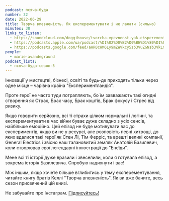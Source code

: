 ```yaml
---
podcast: псяча-буда
number: 32
date: 2022-06-29
title: Творча впевненість. Як експерементувати і не лажати (сильно)
minutes: 38
links_to_listen:
  - https://soundcloud.com/doggihouse/tvorcha-vpevnenst-yak-eksperementuvati-ne-lazhati-silno
  - https://podcasts.apple.com/ua/podcast/%D1%82%D0%B2%D0%BE%D1%80%D1%87%D0%B0-%D0%B2%D0%BF%D0%B5%D0%B2%D0%BD%D0%B5%D0%BD%D1%96%D1%81%D1%82%D1%8C-%D1%8F%D0%BA-%D0%B5%D0%BA%D1%81%D0%BF%D0%B5%D1%80%D0%B5%D0%BC%D0%B5%D0%BD%D1%82%D1%83%D0%B2%D0%B0%D1%82%D0%B8-%D1%96-%D0%BD%D0%B5-%D0%BB%D0%B0%D0%B6%D0%B0%D1%82%D0%B8-%D1%81%D0%B8%D0%BB%D1%8C%D0%BD%D0%BE/id1525117216?i=1000568082491
  - https://podcasts.google.com/feed/aHR0cHM6Ly9mZWVkcy5zb3VuZGNsb3VkLmNvbS91c2Vycy9zb3VuZGNsb3VkOnVzZXJzOjg1ODUxNjI2NS9zb3VuZHMucnNz/episode/dGFnOnNvdW5kY2xvdWQsMjAxMDp0cmFja3MvMTI5NTc3OTU4OA?sa=X&ved=0CA0QkfYCahcKEwiwx67qmrv8AhUAAAAAHQAAAAAQAQ
people:
  - marie-avandegraund
podcast_lists:
  - псяча-буда-сезон-5
---
```


Інновації у мистецтві, бізнесі, освіті та будь-де приходять тільки через одне
місце – чарівна країна "Експериментландія".

Проте герої не часто туди потрапляють, бо їм завважають такі огидні створення
як Страх, Брак часу, Брак коштів, Брак фокусу і Стрес від ризику.

Якщо говорити серйозно, всі ті страхи цілком нормальні і логічні, та
експерементувати в час війни буває дуже складно з усіх сенсів, найбільше
емоційно. Цей епізод не буде мотивувати вас до експериментів, якщо ви не у
ресурсі, але розповість певні хитрощі, до яких вдалися такі герої як Стен Лі,
Тім Ферріс, та врешті великі компанії, General Electrics і звісно наш
талановитий земляк Анатолій Базилевич, коли створював свої легендарні
інлюстрації до "Енеїди".

Мене всі ті історії дуже вразили і звеселили, коли я готувала епізод, а зокрема
історія Базилевича. Спробую надихнути і вас!

Між іншим, якщо хочете більше вглибитись у тему експерементування, читайте
книгу братів Келлі "Творча впевненість". Як ви вже бачите, весь сезон
присвячений цій книзі.

Не забувайте про Інстаграм. [Підписуйтесь!][1]

[1]: https://www.instagram.com/psyachabuda_host/
